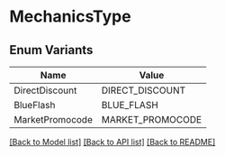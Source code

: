 # MechanicsType

## Enum Variants

| Name | Value |
|---- | -----|
| DirectDiscount | DIRECT_DISCOUNT |
| BlueFlash | BLUE_FLASH |
| MarketPromocode | MARKET_PROMOCODE |


[[Back to Model list]](../README.md#documentation-for-models) [[Back to API list]](../README.md#documentation-for-api-endpoints) [[Back to README]](../README.md)


